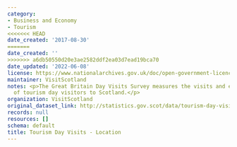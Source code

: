 ```yaml
---
category:
- Business and Economy
- Tourism
<<<<<<< HEAD
date_created: '2017-08-30'
=======
date_created: ''
>>>>>>> a6db50550d20e3ae2582ddf2ea03d7ead19bca70
date_updated: '2022-06-08'
license: https://www.nationalarchives.gov.uk/doc/open-government-licence/version/3/
maintainer: VisitScotland
notes: <p>The Great Britain Day Visits Survey measures the visits and expenditure
  of tourism day visitors to Scotland.</p>
organization: VisitScotland
original_dataset_link: http://statistics.gov.scot/data/tourism-day-visits---location
records: null
resources: []
schema: default
title: Tourism Day Visits - Location
---
```

